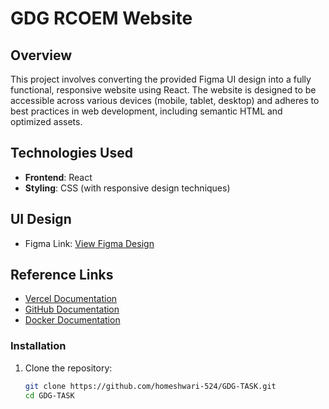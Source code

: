 # GDG RCOEM Website

## Overview
This project involves converting the provided Figma UI design into a fully functional, responsive website using React. The website is designed to be accessible across various devices (mobile, tablet, desktop) and adheres to best practices in web development, including semantic HTML and optimized assets.

## Technologies Used
- **Frontend**: React
- **Styling**: CSS (with responsive design techniques)

## UI Design
- Figma Link: [View Figma Design](https://www.figma.com/design/ASITx8r3Nsb924zWqc0Glq/GDG-Task?node-id=0-1&t=lFeVhxTFJPtWhpx3-0)

## Reference Links
- [Vercel Documentation](https://vercel.com/docs)
- [GitHub Documentation](https://docs.github.com/en)
- [Docker Documentation](https://docs.docker.com/)

### Installation
1. Clone the repository:
   ```bash
   git clone https://github.com/homeshwari-524/GDG-TASK.git
   cd GDG-TASK
